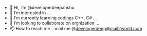 - 👋 Hi, I’m @developerdeepanshu
- 👀 I’m interested in ...
- 🌱 I’m currently learning codings C++, C# ...
- 💞️ I’m looking to collaborate on orgnization ...
- 📫 How to reach me ...mail me @developerdeep@mail2world.com

<!---
developerdeepanshu/developerdeepanshu is a ✨ special ✨ repository because its `README.md` (this file) appears on your GitHub profile.
You can click the Preview link to take a look at your changes.
--->
